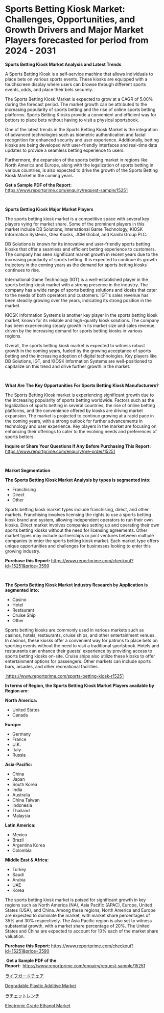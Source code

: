 <p><h1>Sports Betting Kiosk Market: Challenges, Opportunities, and Growth Drivers and Major Market Players forecasted for period from 2024 - 2031</h1></p><p><strong>Sports Betting Kiosk Market Analysis and Latest Trends</strong></p>
<p><p>A Sports Betting Kiosk is a self-service machine that allows individuals to place bets on various sports events. These kiosks are equipped with a touchscreen display where users can browse through different sports events, odds, and place their bets securely.</p><p>The Sports Betting Kiosk Market is expected to grow at a CAGR of 5.00% during the forecast period. The market growth can be attributed to the increasing popularity of sports betting and the rise of online sports betting platforms. Sports Betting Kiosks provide a convenient and efficient way for bettors to place bets without having to visit a physical sportsbook.</p><p>One of the latest trends in the Sports Betting Kiosk Market is the integration of advanced technologies such as biometric authentication and facial recognition for enhanced security and user experience. Additionally, betting kiosks are being developed with user-friendly interfaces and real-time data updates to provide a seamless betting experience to users.</p><p>Furthermore, the expansion of the sports betting market in regions like North America and Europe, along with the legalization of sports betting in various countries, is also expected to drive the growth of the Sports Betting Kiosk Market in the coming years.</p></p>
<p><strong>Get a Sample PDF of the Report:&nbsp;</strong> <a href="https://www.reportprime.com/enquiry/request-sample/15251">https://www.reportprime.com/enquiry/request-sample/15251</a></p>
<p>&nbsp;</p>
<p><strong>Sports Betting Kiosk Major Market Players</strong></p>
<p><p>The sports betting kiosk market is a competitive space with several key players vying for market share. Some of the prominent players in this market include DB Solutions, International Game Technology, KIOSK Information Systems, Olea Kiosks, JCM Global, and Kambi Group PLC.</p><p>DB Solutions is known for its innovative and user-friendly sports betting kiosks that offer a seamless and efficient betting experience to customers. The company has seen significant market growth in recent years due to the increasing popularity of sports betting. It is expected to continue its growth trajectory in the coming years as the demand for sports betting kiosks continues to rise.</p><p>International Game Technology (IGT) is a well-established player in the sports betting kiosk market with a strong presence in the industry. The company has a wide range of sports betting solutions and kiosks that cater to the needs of both operators and customers. IGT's sales revenue has been steadily growing over the years, indicating its strong position in the market.</p><p>KIOSK Information Systems is another key player in the sports betting kiosk market, known for its reliable and high-quality kiosk solutions. The company has been experiencing steady growth in its market size and sales revenue, driven by the increasing demand for sports betting kiosks in various regions.</p><p>Overall, the sports betting kiosk market is expected to witness robust growth in the coming years, fueled by the growing acceptance of sports betting and the increasing adoption of digital technologies. Key players like DB Solutions, IGT, and KIOSK Information Systems are well-positioned to capitalize on this trend and drive further growth in the market.</p></p>
<p>&nbsp;</p>
<p><strong>What Are The Key Opportunities For Sports Betting Kiosk Manufacturers?</strong></p>
<p><p>The Sports Betting Kiosk market is experiencing significant growth due to the increasing popularity of sports betting worldwide. Factors such as the legalization of sports betting in several countries, the rise of online betting platforms, and the convenience offered by kiosks are driving market expansion. The market is projected to continue growing at a rapid pace in the coming years, with a strong outlook for further advancements in technology and user experience. Key players in the market are focusing on enhancing their offerings to cater to the evolving needs and preferences of sports bettors.</p></p>
<p><strong>Inquire or Share Your Questions If Any Before Purchasing This Report:</strong> <a href="https://www.reportprime.com/enquiry/pre-order/15251">https://www.reportprime.com/enquiry/pre-order/15251</a></p>
<p>&nbsp;</p>
<p><strong>Market Segmentation</strong></p>
<p><strong>The Sports Betting Kiosk Market Analysis by types is segmented into:</strong></p>
<p><ul><li>Franchising</li><li>Direct</li><li>Other</li></ul></p>
<p><p>Sports betting kiosk market types include franchising, direct, and other markets. Franchising involves licensing the rights to use a sports betting kiosk brand and system, allowing independent operators to run their own kiosks. Direct market involves companies setting up and operating their own sports betting kiosks without the need for licensing agreements. Other market types may include partnerships or joint ventures between multiple companies to enter the sports betting kiosk market. Each market type offers unique opportunities and challenges for businesses looking to enter this growing industry.</p></p>
<p><strong>Purchase this Report:&nbsp;</strong><a href="https://www.reportprime.com/checkout?id=15251&price=3590">https://www.reportprime.com/checkout?id=15251&price=3590</a></p>
<p>&nbsp;</p>
<p><strong>The Sports Betting Kiosk Market Industry Research by Application is segmented into:</strong></p>
<p><ul><li>Casino</li><li>Hotel</li><li>Restaurant</li><li>Cruise Ship</li><li>Other</li></ul></p>
<p><p>Sports betting kiosks are commonly used in various markets such as casinos, hotels, restaurants, cruise ships, and other entertainment venues. In casinos, these kiosks offer a convenient way for patrons to place bets on sporting events without the need to visit a traditional sportsbook. Hotels and restaurants can enhance their guests' experience by providing access to sports betting kiosks on-site. Cruise ships also utilize these kiosks to offer entertainment options for passengers. Other markets can include sports bars, arcades, and other recreational facilities.</p></p>
<p><a href="https://www.reportprime.com/sports-betting-kiosk-r15251">&nbsp;https://www.reportprime.com/sports-betting-kiosk-r15251</a></p>
<p><strong>In terms of Region, the Sports Betting Kiosk Market Players available by Region are:</strong></p>
<p>
    <p> <strong> North America: </strong>
        <ul>
            <li>United States</li>
            <li>Canada</li>
        </ul>
        </p> 
    <p> <strong> Europe: </strong>
        <ul>
            <li>Germany</li>
            <li>France</li>
            <li>U.K.</li>
            <li>Italy</li>
            <li>Russia</li>
        </ul>
        </p> 
    <p> <strong> Asia-Pacific: </strong>
        <ul>
            <li>China</li>
            <li>Japan</li>
            <li>South Korea</li>
            <li>India</li>
            <li>Australia</li>
            <li>China Taiwan</li>
            <li>Indonesia</li>
            <li>Thailand</li>
            <li>Malaysia</li>
        </ul>
        </p> 
    <p> <strong> Latin America: </strong>
        <ul>
            <li>Mexico</li>
            <li>Brazil</li>
            <li>Argentina Korea</li>
            <li>Colombia</li>
        </ul>
        </p> 
    <p> <strong> Middle East & Africa: </strong>
        <ul>
            <li>Turkey</li>
            <li>Saudi</li>
            <li>Arabia</li>
            <li>UAE</li>
            <li>Korea</li>
        </ul>
    </p>
    </p>
<p><p>The sports betting kiosk market is poised for significant growth in key regions such as North America (NA), Asia Pacific (APAC), Europe, United States (USA), and China. Among these regions, North America and Europe are expected to dominate the market, with market share percentages of 35% and 30% respectively. The Asia Pacific region is also set to witness substantial growth, with a market share percentage of 20%. The United States and China are expected to account for 10% each of the market share valuation.</p></p>
<p><strong>Purchase this Report: </strong><a href="https://www.reportprime.com/checkout?id=15251&price=3590">https://www.reportprime.com/checkout?id=15251&price=3590</a></p>
<p>&nbsp;<strong>Get a Sample PDF of the Report:&nbsp;&nbsp;</strong><a href="https://www.reportprime.com/enquiry/request-sample/15251">https://www.reportprime.com/enquiry/request-sample/15251</a></p>
<p><strong></strong></p>
<p><p><a href="https://medium.com/@jodyomenick9056/%E7%9B%A3%E8%A6%96%E5%93%A1%E7%94%A8%E3%81%AE%E6%A4%85%E5%AD%90%E5%B8%82%E5%A0%B4%E8%A6%8F%E6%A8%A1-%E5%B8%82%E5%A0%B4%E5%B1%95%E6%9C%9B%E3%81%A8%E5%B8%82%E5%A0%B4%E4%BA%88%E6%B8%AC-2024%E5%B9%B4%E3%81%8B%E3%82%892031%E5%B9%B4-fec068a7c247">ライフガードチェア</a></p><p><a href="https://www.linkedin.com/pulse/global-degradable-plastic-additive-market-types-applications-major-dyi3e?trackingId=ikRaiNyK4XTP668JC5cU2A%3D%3D">Degradable Plastic Additive Market</a></p><p><a href="https://medium.com/@terrelliemann565620/%E3%83%A9%E3%83%81%E3%82%A7%E3%83%83%E3%83%88%E3%83%AC%E3%83%B3%E3%83%81%E5%B8%82%E5%A0%B4%E3%81%AF-%E5%B8%82%E5%A0%B4%E3%82%B7%E3%82%A7%E3%82%A2-%E5%B8%82%E5%A0%B4%E3%83%88%E3%83%AC%E3%83%B3%E3%83%89-%E5%B8%82%E5%A0%B4%E6%88%90%E9%95%B7%E3%81%AB%E9%96%A2%E3%81%99%E3%82%8B%E6%83%85%E5%A0%B1%E3%82%92%E6%8F%90%E4%BE%9B%E3%81%97%E3%81%BE%E3%81%99-123b9b291f67">ラチェットレンチ</a></p><p><a href="https://www.linkedin.com/pulse/electronic-grade-ethanol-market-analysis-size-global-akave?trackingId=PsQ%2B86WeLfRp8iF00uQtvA%3D%3D">Electronic Grade Ethanol Market</a></p></p>